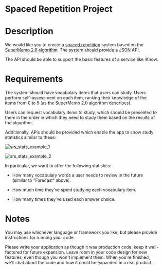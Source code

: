 Spaced Repetition Project
===

# Description

We would like you to create a [spaced repetition](https://en.wikipedia.org/wiki/Spaced_repetition) system based on the [SuperMemo 2.0 algorithm](https://www.supermemo.com/english/ol/sm2.htm).
The system should provide a JSON API.

The API should be able to support the basic features of a service like iKnow.

# Requirements

The system should have vocabulary items that users can study. Users
perform self-assessment on each item, ranking their knowledge of the
items from 0 to 5 (as the
SuperMemo 2.0 algorithm describes).

Users can request vocabulary items to study, which should be presented to them in
the order in which they need to study them based on the results of the
algorithm.

Additionally, APIs should be provided which enable the app to show study
statistics similar to these:

![srs_stats_example_1](https://s3.amazonaws.com/test-le-stats/image1.png)

![srs_stats_example_2](https://s3.amazonaws.com/test-le-stats/image2.png)

In particular, we want to offer the following statistics:

* How many vocabulary words a user needs to review in the future (similar to "Forecast" above).

* How much time they've spent studying each vocabulary item.

* How many times they've used each answer choice.


# Notes

You may use whichever language or framework you like, but please provide instructions for running your code.

Please write your application as though it was production code: keep it well-factored for future expansion. Leave room in your code design for new features, even though you won't implement them. When you're finished, we'll chat about the code and how it could be expanded in a real product.
